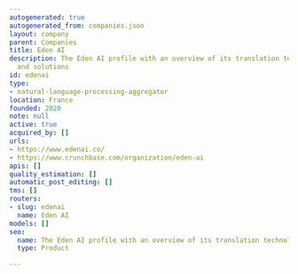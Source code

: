 ```yaml
---
autogenerated: true
autogenerated_from: companies.json
layout: company
parent: Companies
title: Eden AI
description: The Eden AI profile with an overview of its translation technologies
  and solutions
id: edenai
type:
- natural-language-processing-aggregator
location: France
founded: 2020
note: null
active: true
acquired_by: []
urls:
- https://www.edenai.co/
- https://www.crunchbase.com/organization/eden-ai
apis: []
quality_estimation: []
automatic_post_editing: []
tms: []
routers:
- slug: edenai
  name: Eden AI
models: []
seo:
  name: The Eden AI profile with an overview of its translation technologies and solutions
  type: Product

---
```


